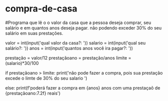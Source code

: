 # compra-de-casa
#Programa que lê o o valor da casa que a pessoa deseja comprar, seu salário e em quantos anos deseja pagar. não podendo exceder 30% do seu salário em suas prestações.

valor = int(input('qual valor da casa?: '))
salario = int(input('qual seu salário?: '))
anos = int(input('quantos anos você ira pagar?: '))

prestação = valor/12 
prestaçãoano = prestação/anos 
limite = (salario)*30/100

if prestaçãoano > limite:
    print('não pode fazer a compra, pois sua prestação excede o limte de 30% do seu salario  ')

else:
    print(f'poderá fazer a compra em {anos} anos com uma prestaçaõ de {prestaçãoano:7.2f} reais')
